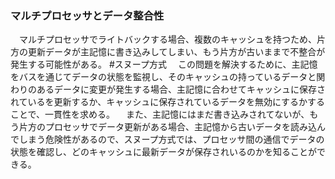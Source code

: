 ### マルチプロセッサとデータ整合性
　マルチプロセッサでライトバックする場合、複数のキャッシュを持つため、片方の更新データが主記憶に書き込みしてしまい、もう片方が古いままで不整合が発生する可能性がある。
#スヌープ方式
　この問題を解決するために、主記憶をバスを通じてデータの状態を監視し、そのキャッシュの持っているデータと関わりのあるデータに変更が発生する場合、主記憶に合わせてキャッシュに保存されているを更新するか、キャッシュに保存されているデータを無効にするかすることで、一貫性を求める。
　また、主記憶にはまだ書き込みされてないが、もう片方のプロセッサでデータ更新がある場合、主記憶から古いデータを読み込んでしまう危険性があるので、スヌープ方式では、プロセッサ間の通信でデータの状態を確認し、どのキャッシュに最新データが保存されいるのかを知ることができる。